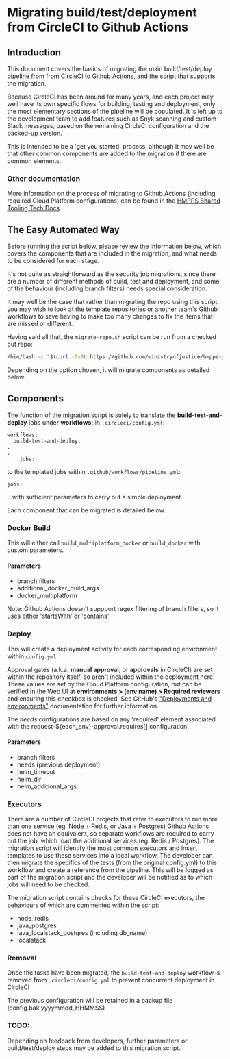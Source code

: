 # Migrating build/test/deployment from CircleCI to Github Actions

## Introduction
This document covers the basics of migrating the main build/test/deploy pipeline from from CircleCI to Github Actions, and the script that supports the migration.

Because CircleCI has been around for many years, and each project may well have its own specific flows for building, testing and deployment, only the most elementary sections of the pipeline will be populated. It is left up to the development team to add features such as Snyk scanning and custom Slack messages, based on the remaining CircleCI configuration and the backed-up version.

This is intended to be a 'get you started' process, although it may well be that other common components are added to the migration if there are common elements.

### Other documentation

More information on the process of migrating to Github Actions (including required Cloud Platform configurations) can be found in the [HMPPS Shared Tooling Tech Docs](https://tech-docs.hmpps.service.justice.gov.uk/shared-tooling/migrating-to-GHA/)

## The Easy Automated Way

Before running the script below, please review the information below, which covers the components that are included in the migration, and what needs to be considered for each stage.

It's not quite as straightforward as the security job migrations, since there are a number of different methods of build, test and deployment, and some of the behaviour (including branch filters) needs special consideration.

It may well be the case that rather than migrating the repo using this script, you may wish to look at the template repositories or another team's Github workflows to save having to make too many changes to fix the items that are missed or different.

Having said all that, the `migrate-repo.sh` script can be run from a checked out repo:
```bash
/bin/bash -c "$(curl -fsSL https://github.com/ministryofjustice/hmpps-github-actions/raw/refs/heads/main/migrate-repo.sh)"
```

Depending on the option chosen, it will migrate components as detailed below.


## Components
The function of the migration script is solely to translate the **build-test-and-deploy** jobs under **workflows:** in `.circleci/config.yml`:
```
workflows:
  build-test-and-deploy:
.
.
    jobs:
```

to the templated jobs within `.github/workflows/pipeline.yml`:
```
jobs:
```

...with sufficient parameters to carry out a simple deployment. 

Each component that can be migrated is detailed below.

### Docker Build
This will either call `build_multiplatform_docker` or `build_docker` with custom parameters.

#### Parameters

- branch filters
- additional_docker_build_args
- docker_multiplatform

Note: Github Actions doesn't suppport regex filtering of branch filters, so it uses either 'startsWith' or 'contains'


### Deploy
This will create a deployment activity for each corresponding environment within `config.yml`

Approval gates (a.k.a. **manual approval**, or **approvals** in CircleCI) are set within the repository itself, so aren't included within the deployment here.  These values are set by the Cloud Platform configuration, but can be verified in the Web UI at **environments > (env name) > Required reviewers** and ensuring this checkbox is checked.  See GitHub's ["Deployments and environments"](https://docs.github.com/en/actions/reference/workflows-and-actions/deployments-and-environments#required-reviewers) documentation for further information.

The *needs* configurations are based on any 'required' element associated with the request-${each_env}-approval.requires[] configuration

#### Parameters

- branch filters
- needs (previous deployment)
- helm_timeout
- helm_dir
- helm_additional_args

### Executors

There are a number of CircleCI projects that refer to executors to run more than one service (eg. Node + Redis, or Java + Postgres)
Github Actions does not have an equivalent, so separate workflows are required to carry out the job, which load the additional
services (eg. Redis / Postgres). The migration script will identify the most common executors and insert templates to use these services into a
local workflow. The developer can then migrate the specifics of the tests (from the original config.yml) to this workflow and create a reference
from the pipeline. This will be logged as part of the migration script and the developer will be notified as to which jobs will need to be checked.

The migration script contains checks for these CircleCI executors, the behaviours of which are commented within the script:

- node_redis
- java_postgres
- java_localstack_postgres (including db_name)
- localstack


### Removal
Once the tasks have been migrated, the `build-test-and-deploy` workflow is removed from `.circleci/config.yml` to prevent concurrent deployment in CircleCI

The previous configuration will be retained in a backup file (config.bak.yyyymmdd_HHMMSS)


### TODO:
Depending on feedback from developers, further parameters or build/test/deploy steps may be added to this migration script.

